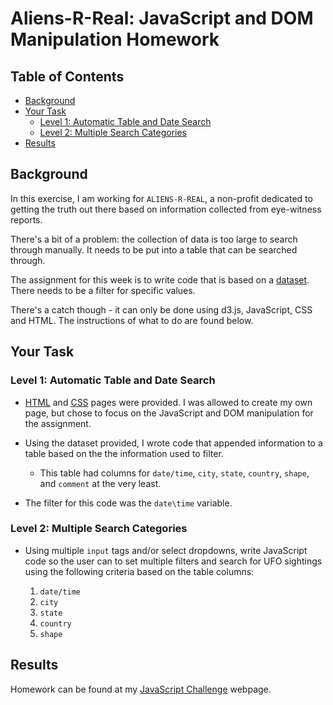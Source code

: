 # Aliens-R-Real: JavaScript and DOM Manipulation Homework <!-- omit in toc -->

## Table of Contents <!-- omit in toc -->

- [Background](#background)
- [Your Task](#your-task)
  - [Level 1: Automatic Table and Date Search](#level-1-automatic-table-and-date-search)
  - [Level 2: Multiple Search Categories](#level-2-multiple-search-categories)
- [Results](#results)

## Background

In this exercise, I am working for `ALIENS-R-REAL`, a non-profit dedicated to getting the truth out there based on information collected from eye-witness reports.

There's a bit of a problem: the collection of data is too large to search through manually.  It needs to be put into a table that can be searched through.

The assignment for this week is to write code that is based on a [dataset](/static/js/data.js).  There needs to be a filter for specific values.  

There's a catch though - it can only be done using d3.js, JavaScript, CSS and HTML.  The instructions of what to do are found below.

## Your Task

### Level 1: Automatic Table and Date Search

* [HTML](index.html) and [CSS](static/css/style.css) pages were provided.  I was allowed to create my own page, but chose to focus on the JavaScript and DOM manipulation for the assignment.

* Using the dataset provided, I wrote code that appended information to a table based on the the information used to filter.
  
  * This table had columns for `date/time`, `city`, `state`, `country`, `shape`, and `comment` at the very least.

* The filter for this code was the `date\time` variable.
  
### Level 2: Multiple Search Categories

* Using multiple `input` tags and/or select dropdowns, write JavaScript code so the user can to set multiple filters and search for UFO sightings using the following criteria based on the table columns:

  1. `date/time`
  2. `city`
  3. `state`
  4. `country`
  5. `shape`

## Results


Homework can be found at my [JavaScript Challenge](https://derrikdennis.github.io/javascript-challenge) webpage.
